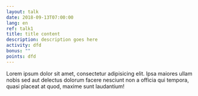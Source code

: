 ```yaml
---
layout: talk
date: 2018-09-13T07:00:00
lang: en
ref: talk1
title: title content
description: description goes here
activity: dfd
bonus: ""
points: dfd
---
```

Lorem ipsum dolor sit amet, consectetur adipisicing elit. Ipsa maiores ullam nobis sed aut delectus dolorum facere nesciunt non a officia qui tempora, quasi placeat at quod, maxime sunt laudantium!